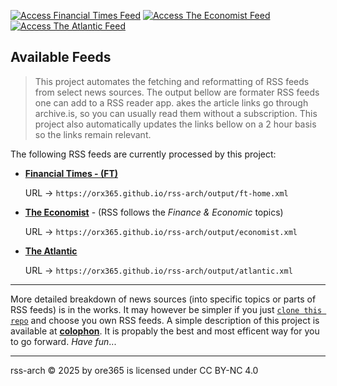 [![Access Financial Times Feed](https://img.shields.io/badge/Financial%20Times-Access%20Feed-blue)](.output/ft-home.xml)
[![Access The Economist Feed](https://img.shields.io/badge/The%20Economist-Access%20Feed-blue)](.output/economist.xml)
[![Access The Atlantic Feed](https://img.shields.io/badge/The%20Atlantic-Access%20Feed-blue)](.output/atlantic.xml)

## Available Feeds

> This project automates the fetching and reformatting of RSS feeds from select news sources. The output bellow are formater RSS feeds one can add to a RSS reader app. akes the article links go through archive.is, so you can usually read them without a subscription. This project also automatically updates the links bellow on a 2 hour basis so the links remain relevant. 

The following RSS feeds are currently processed by this project: 

- **[Financial Times - (FT)](./output/ft-home.xml)**

  URL → `https://orx365.github.io/rss-arch/output/ft-home.xml`

- **[The Economist](./output/economist.xml)** - (RSS follows the *Finance & Economic* topics)
  
  URL →  `https://orx365.github.io/rss-arch/output/economist.xml`

- **[The Atlantic](./output/atlantic.xml)**

  URL →  `https://orx365.github.io/rss-arch/output/atlantic.xml`


---

More detailed breakdown of news sources (into specific topics or parts of RSS feeds) is in the works. It may however be simpler if you just [`clone this repo`](./colophon) and choose you own RSS feeds. A simple description of this project is available at [**colophon**](./colophon). It is propably the best and most efficent way for you to go forward. *Have fun*...

---

rss-arch © 2025 by ore365 is licensed under CC BY-NC 4.0 
